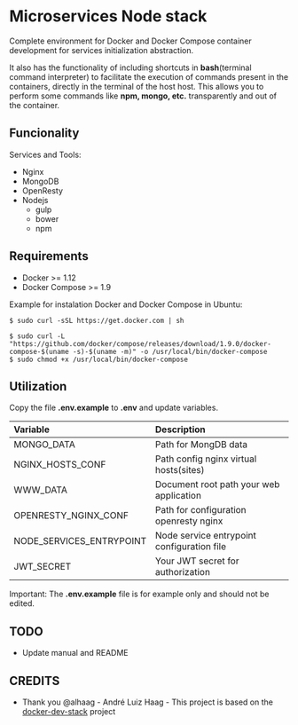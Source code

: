 # Microservices Node stack

Complete environment for Docker and Docker Compose container development for services initialization abstraction.

It also has the functionality of including shortcuts in **bash**(terminal command interpreter) to facilitate the
execution of commands present in the containers, directly in the terminal of the host host. This allows you to perform some
commands like **npm, mongo, etc.** transparently and out of the container.

## Funcionality

Services and Tools:

 * Nginx
 * MongoDB
 * OpenResty
 * Nodejs
   * gulp
   * bower
   * npm

## Requirements

 * Docker >= 1.12
 * Docker Compose >= 1.9

Example for instalation Docker and Docker Compose in Ubuntu:

```
$ sudo curl -sSL https://get.docker.com | sh

$ sudo curl -L "https://github.com/docker/compose/releases/download/1.9.0/docker-compose-$(uname -s)-$(uname -m)" -o /usr/local/bin/docker-compose
$ sudo chmod +x /usr/local/bin/docker-compose
```

## Utilization

Copy the file **.env.example** to **.env** and update variables.

| Variable                 | Description              |
|:------------------------ |:------------------------ |
| MONGO_DATA               | Path for MongDB data |
| NGINX_HOSTS_CONF         | Path config nginx virtual hosts(sites) |
| WWW_DATA                 | Document root path your web application |
| OPENRESTY_NGINX_CONF     | Path for configuration openresty nginx |
| NODE_SERVICES_ENTRYPOINT | Node service entrypoint configuration file |
| JWT_SECRET               | Your JWT secret for authorization |

Important: The **.env.example** file is for example only and should not be edited.

## TODO

 * Update manual and README

## CREDITS

 * Thank you @alhaag - André Luiz Haag - This project is based on the [docker-dev-stack](https://github.com/alhaag/docker-dev-stack) project